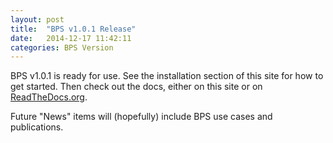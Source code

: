 ```yaml
---
layout: post
title:  "BPS v1.0.1 Release"
date:   2014-12-17 11:42:11
categories: BPS Version
---
```


BPS v1.0.1 is ready for use. See the installation section of this site for how to get started. Then check out the docs, either on this site or on [ReadTheDocs.org](http://benthic_photo_survey.rtfd.org).

Future "News" items will (hopefully) include BPS use cases and publications.
